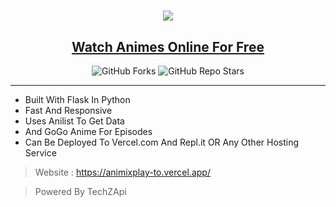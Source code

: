 <h1 align="center"><a href="https://animedex.live"><img src="https://cdn.jsdelivr.net/gh/TechShreyash/AnimeDex@main/static/img/headerr.png"></a></h1>
<h2 align="center"><a href="https://animedex.live"><b>Watch Animes Online For Free</b></a></h4>

<p align="center" > <img alt="GitHub Forks" src="https://img.shields.io/github/forks/TechShreyash/AnimeDex?label=%F0%9F%8D%B4Forks&logoColor=blue&style=social"> <img alt="GitHub Repo Stars" src="https://img.shields.io/github/stars/TechShreyash/AnimeDex?label=%E2%AD%90%EF%B8%8FStars&logoColor=blue&style=social"> </p>


<hr>

- Built With Flask In Python
- Fast And Responsive
- Uses Anilist To Get Data
- And GoGo Anime For Episodes
- Can Be Deployed To Vercel.com And Repl.it OR Any Other Hosting Service
> Website : https://animixplay-to.vercel.app/

> Powered By TechZApi
